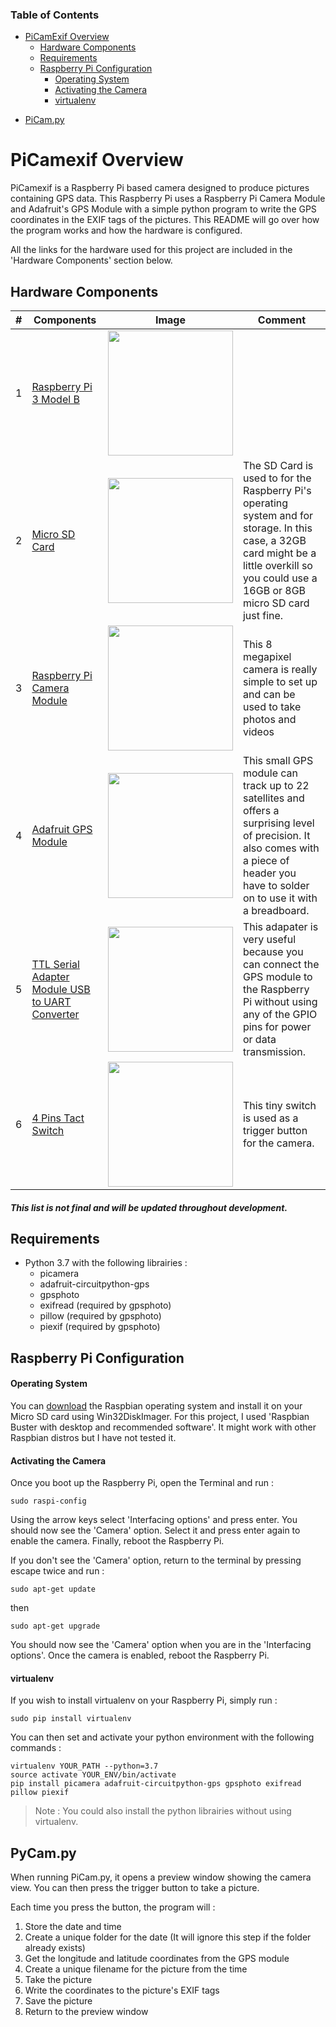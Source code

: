 ### Table of Contents
- [PiCamExif Overview](#PiCamexif-Overview)
  * [Hardware Components](#Hardware-Components)
  * [Requirements](#Requirements)
  * [Raspberry Pi Configuration](#Raspberry-Pi-Configuration)
    * [Operating System](#Operating-System)
    * [Activating the Camera](#Activating-the-Camera)
    * [virtualenv](#virtualenv)

* [PiCam.py](#PiCampy)


# PiCamexif Overview
PiCamexif is a Raspberry Pi based camera designed to produce pictures containing GPS data. This Raspberry Pi uses a Raspberry Pi Camera Module and Adafruit's GPS Module with a simple python program to write the GPS coordinates in the EXIF tags of the pictures.
This README will go over how the program works and how the hardware is configured. 

All the links for the hardware used for this project are included in the 'Hardware Components' section below. 

## Hardware Components

| # | Components | Image | Comment |
| --- | --- | --- | --- |
| 1 | [Raspberry Pi 3 Model B](https://www.raspberrypi.org/products/raspberry-pi-3-model-b/) | <img src="https://www.raspberrypi.org/homepage-9df4b/static/0ac033e17962a041a898d92057e60def/052d8/67d8fcc5b2796665a45f61a2e8a5bb7f10cdd3f5_raspberry-pi-3-1-1619x1080.jpg" width="200"> | |
| 2 | [Micro SD Card](https://www.samsung.com/us/computing/memory-storage/memory-cards/microsdhc-evo-plus-memory-card-w--adapter-32gb--2017-model--mb-mc32ga-am/) | <img src="https://image-us.samsung.com/SamsungUS/home/computing/memory-and-storage/memory-cards/pd/mb-mc32ga-am/gallery-v2/MB-MC32GA_001_Front_red.jpg?$product-details-jpg$" width="200"> | The SD Card is used to for the Raspberry Pi's operating system and for storage. In this case, a 32GB card might be a little overkill so you could use a 16GB or 8GB micro SD card just fine. |    
| 3 | [Raspberry Pi Camera Module](https://www.raspberrypi.org/products/camera-module-v2/) | <img src="https://ae01.alicdn.com/kf/HTB1UmwlgwMPMeJjy1Xbq6AwxVXar/Raspberry-Pi-Camera-Module-V2-Original-RPI-3-Camera-Official-camera-V2-8MP-1080P30.jpg" width="200"> | This 8 megapixel camera is really simple to set up and can be used to take photos and videos | 
| 4 | [Adafruit GPS Module](https://www.adafruit.com/product/746) | <img src="https://external-content.duckduckgo.com/iu/?u=http%3A%2F%2Fimages.esellerpro.com%2F2457%2FI%2F31%2Fadafruit-ultimate-gps-breakout.jpg&f=1&nofb=1" width="200"> | This small GPS module can track up to 22 satellites and offers a surprising level of precision. It also comes with a piece of header you have to solder on to use it with a breadboard. |
| 5 | [TTL Serial Adapter Module USB to UART Converter](https://www.aliexpress.com/item/32774943192.html) | <img src="https://external-content.duckduckgo.com/iu/?u=http%3A%2F%2Fimg.dxcdn.com%2Fproductimages%2Fsku_443779_1.jpg&f=1&nofb=1" width="200"> | This adapater is very useful because you can connect the GPS module to the Raspberry Pi without using any of the GPIO pins for power or data transmission. |
| 6 | [4 Pins Tact Switch](https://grobotronics.com/tact-switch-6x6mm-5mm-4pins.html) | <img src="https://grobotronics.com/images/thumbnails/350/350/detailed/1/Tact_Switch__48812_zoom.jpg" width="200"> | This tiny switch is used as a trigger button for the camera. |

##### This list is not final and will be updated throughout development.

## Requirements
* Python 3.7 with the following librairies :
  - picamera
  - adafruit-circuitpython-gps
  - gpsphoto
  - exifread (required by gpsphoto)
  - pillow (required by gpsphoto)
  - piexif (required by gpsphoto)
  
## Raspberry Pi Configuration

#### Operating System
You can [download](https://www.raspberrypi.org/downloads/raspbian/) the Raspbian operating system and install it on your Micro SD card using Win32DiskImager. For this project, I used 'Raspbian Buster with desktop and recommended software'. It might work with other Raspbian distros but I have not tested it. 

#### Activating the Camera

Once you boot up the Raspberry Pi, open the Terminal and run :
```shell
sudo raspi-config
```
Using the arrow keys select 'Interfacing options' and press enter. You should now see the 'Camera' option. Select it and press enter again to enable the camera. Finally, reboot the Raspberry Pi.

If you don't see the 'Camera' option, return to the terminal by pressing escape  twice and run :
```shell
sudo apt-get update
```
then

```shell
sudo apt-get upgrade
```
You should now see the 'Camera' option when you are in the 'Interfacing options'. Once the camera is enabled, reboot the Raspberry Pi.

#### virtualenv

If you wish to install virtualenv on your Raspberry Pi, simply run :
```shell
sudo pip install virtualenv
```
You can then set and activate your python environment with the following commands :
```shell
virtualenv YOUR_PATH --python=3.7
source activate YOUR_ENV/bin/activate
pip install picamera adafruit-circuitpython-gps gpsphoto exifread pillow piexif
```
> Note : You could also install the python librairies without using virtualenv.

## PyCam.py
When running PiCam.py, it opens a preview window showing the camera view. You can then press the trigger button to take a picture.

Each time you press the button, the program will :
  1. Store the date and time
  2. Create a unique folder for the date (It will ignore this step if the folder already exists)
  3. Get the longitude and latitude coordinates from the GPS module
  4. Create a unique filename for the picture from the time
  5. Take the picture
  6. Write the coordinates to the picture's EXIF tags
  7. Save the picture
  8. Return to the preview window
  
  

